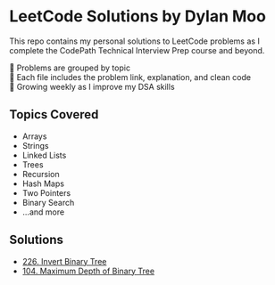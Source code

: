 # LeetCode Solutions by Dylan Moo

This repo contains my personal solutions to LeetCode problems as I complete the CodePath Technical Interview Prep course and beyond.

📌 Problems are grouped by topic  
📘 Each file includes the problem link, explanation, and clean code  
🌱 Growing weekly as I improve my DSA skills

## Topics Covered
- Arrays
- Strings
- Linked Lists
- Trees
- Recursion
- Hash Maps
- Two Pointers
- Binary Search
- ...and more

## Solutions
- [226. Invert Binary Tree](trees/226-invert-binary-tree.py)
- [104. Maximum Depth of Binary Tree](trees/104-maximum-depth-binary-tree.py)